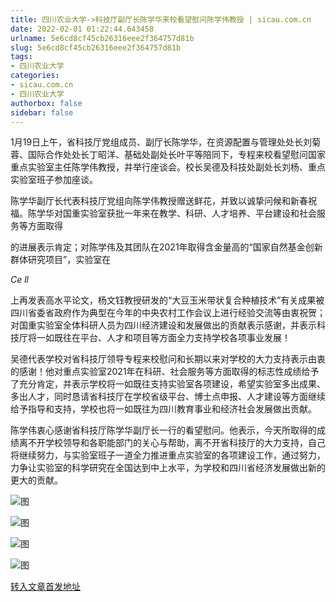 ```yaml
---
title: 四川农业大学->科技厅副厅长陈学华来校看望慰问陈学伟教授 | sicau.com.cn
date: 2022-02-01 01:22:44.643458
urlname: 5e6cd8cf45cb26316eee2f364757d81b
slug: 5e6cd8cf45cb26316eee2f364757d81b
tags: 
- 四川农业大学
categories:
- sicau.com.cn
- 四川农业大学
authorbox: false
sidebar: false
---
```

1月19日上午，省科技厅党组成员、副厅长陈学华，在资源配置与管理处处长刘菊蓉、国际合作处处长丁昭洋、基础处副处长叶平等陪同下，专程来校看望慰问国家重点实验室主任陈学伟教授，并举行座谈会。校长吴德及科技处副处长刘杨、重点实验室班子参加座谈。  

陈学华副厅长代表科技厅党组向陈学伟教授赠送鲜花，并致以诚挚问候和新春祝福。陈学华对国重实验室获批一年来在教学、科研、人才培养、平台建设和社会服务等方面取得
<!--more-->
的进展表示肯定；对陈学伟及其团队在2021年取得含金量高的“国家自然基金创新群体研究项目”，实验室在

_Ce_ _ll_

上再发表高水平论文，杨文钰教授研发的“大豆玉米带状复合种植技术”有关成果被四川省委省政府作为典型在今年的中央农村工作会议上进行经验交流等由衷祝贺；对国重实验室全体科研人员为四川经济建设和发展做出的贡献表示感谢，并表示科技厅将一如既往在平台、人才和项目等方面全力支持学校各项事业发展！

吴德代表学校对省科技厅领导专程来校慰问和长期以来对学校的大力支持表示由衷的感谢！他对重点实验室2021年在科研、社会服务等方面取得的标志性成绩给予了充分肯定，并表示学校将一如既往支持实验室各项建设，希望实验室多出成果、多出人才，同时恳请省科技厅在学校省级平台、博士点申报、人才建设等方面继续给予指导和支持，学校也将一如既往为四川教育事业和经济社会发展做出贡献。

陈学伟衷心感谢省科技厅陈学华副厅长一行的看望慰问。他表示，今天所取得的成绩离不开学校领导和各职能部门的关心与帮助，离不开省科技厅的大力支持，自己将继续努力，与实验室班子一道全力推进重点实验室的各项建设工作，通过努力，力争让实验室的科学研究在全国达到中上水平，为学校和四川省经济发展做出新的更大的贡献。

![图](https://news.sicau.edu.cn/__local/4/4E/00/7F8723E47306DEF3869CA5974CF_AB006AEE_FD090.png)

![图](https://news.sicau.edu.cn/__local/E/BB/F2/61C26B933EE5CE04BD99785DA38_1E6977A3_ECBCA.png)

![图](https://news.sicau.edu.cn/__local/4/6D/E7/AE044EDA4F316B920FCB7B897D7_DC9B27FD_CF450.png)

![图](https://news.sicau.edu.cn/__local/D/AB/D7/1DBC70835D15C048A2E6AEFE0AD_6BCA6290_FDAFD.png)

[转入文章首发地址](https://news.sicau.edu.cn/info/1135/66544.htm)